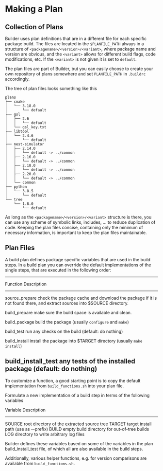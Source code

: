 # Making a Plan

## Collection of Plans

  Builder uses plan definitions that are in a different file for each specific
  package build. The files are located in the `$PLANFILE_PATH` always in a
  structure of `<packagename>/<version>/<variant>`, where package name and
  version are obvious, and the `<variant>` allows for different build flags,
  code modifications, etc. If the `<variant>` is not given it is set to
  `default`.

  The plan files are part of Builder, but you can easily choose to create your
  own repository of plans somewhere and set `PLANFILE_PATH` in `.buildrc`
  accordingly.

  The tree of plan files looks something like this

    plans
    ├── cmake
    │   └── 3.18.0
    │       └── default
    ├── gsl
    │   ├── 2.6
    │   │   └── default
    │   └── gsl_key.txt
    ├── libtool
    │   └── 2.4.6
    │       └── default
    ├── nest-simulator
    │   ├── 2.14.0
    │   │   └── default -> ../common
    │   ├── 2.16.0
    │   │   └── default -> ../common
    │   ├── 2.18.0
    │   │   └── default -> ../common
    │   ├── 2.20.0
    │   │   └── default -> ../common
    │   └── common
    ├── python
    │   └── 3.8.5
    │       └── default
    └── tree
        └── 1.8.0
            └── default

  As long as the `<packagename>/<version>/<variant>` structure is there, you
  can use any scheme of symbolic links, includes, ... to reduce duplication of
  code. Keeping the plan files concise, containing only the minimum of
  necessary information, is important to keep the plan files maintainable.


## Plan Files

  A build plan defines package specific variables that are used in the build
  steps. In a build plan you can override the default implementations of the
  single steps, that are executed in the following order:

  ----------------------------------------------------------------
  Function            Description
  ------------------  --------------------------------------------
  source_prepare      check the package cache and download the
                      package if it is not found there, and
                      extract sources into $SOURCE directory.

  build_prepare       make sure the build space is available and
                      clean.

  build_package       build the package (usually `configure` and
                      `make`)

  build_test          run any checks on the build (default: do
                      nothing)

  build_install       install the package into $TARGET directory
                      (usually `make install`)

  build_install_test  any tests of the installed package (default:
                      do nothing)
  ----------------------------------------------------------------

  To customize a function, a good starting point is to copy the default
  implementation from `build_functions.sh` into your plan file.

  Formulate a new implementation of a build step in terms of the following
  variables

  Variable   Description
  ---------  ---------------------------------------------
  SOURCE     root directory of the extracted source tree
  TARGET     target install path (use as --prefix)
  BUILD      empty build directory for out-of-tree builds
  LOG        directory to write arbitrary log files

  Builder defines these variables based on some of the variables in the plan
  build_install_test file, of which all are also available in the build steps.

  Additionally, various helper functions, e.g. for version comparisons are
  available from `build_functions.sh`.


